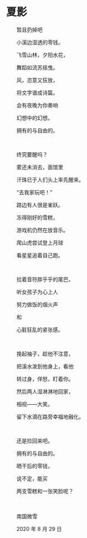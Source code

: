 # 夏影

　　暂且扔掉吧

　　小溪边湿透的零钱。

　　飞雪山林，夕阳水花，

　　舞蹈如流苏摇曳。

　　风，恣意又狂放，

　　将文字谱成诗篇。

　　会有夜晚为你奏响

　　幻想中的幻想。

　　拥有的与自由的。

<br>

　　终究要醒吗？

　　雾还未消去，面馆里

　　汗珠已于人们头上率先醒来。

　　“去我家玩吧！”

　　路边有人很是雀跃。

　　冻得刚好的雪糕，

　　游戏机仍然在放音乐。

　　爬山虎尝试登上月球

　　看星星追着自己跑。

<br>

　　拉着音符胖乎乎的尾巴，

　　听女孩子为心上人

　　努力做饭的烟火声

　　和

　　心脏狂乱的紧张感。

<br>

　　挽起袖子，趁他不注意，

　　把溪水泼到他身上，看他

　　转过身，佯怒，盯着你。

　　然后两人湿淋淋地回家，

　　相视——大笑。

　　留下水滴在路旁幸福地融化。

<br>

　　还是捡回来吧。

　　拥有的与自由的。

　　晒干后的零钱，

　　说不定，能买

　　两支雪糕和一张笑脸呢？

<br>

<br>
　　南国微雪

　　2020 年 8 月 29 日

